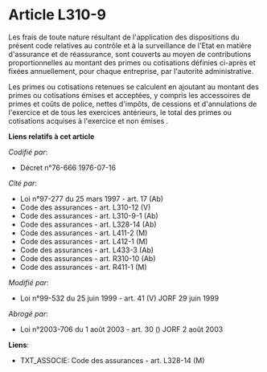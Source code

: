 # Article L310-9

Les frais de toute nature résultant de l'application des dispositions du présent code relatives au contrôle et à la
surveillance de l'Etat en matière d'assurance et de réassurance, sont couverts au moyen de contributions proportionnelles au
montant des primes ou cotisations définies ci-après et fixées annuellement, pour chaque entreprise, par l'autorité
administrative.

Les primes ou cotisations retenues se calculent en ajoutant au montant des primes ou cotisations émises et acceptées, y
compris les accessoires de primes et coûts de police, nettes d'impôts, de cessions et d'annulations de l'exercice et de tous
les exercices antérieurs, le total des primes ou cotisations acquises à l'exercice et non émises .

**Liens relatifs à cet article**

_Codifié par_:

  - Décret n°76-666 1976-07-16

_Cité par_:

  - Loi n°97-277 du 25 mars 1997 - art. 17 (Ab)
  - Code des assurances - art. L310-12 (V)
  - Code des assurances - art. L310-9-1 (Ab)
  - Code des assurances - art. L328-14 (Ab)
  - Code des assurances - art. L411-2 (M)
  - Code des assurances - art. L412-1 (M)
  - Code des assurances - art. L433-3 (Ab)
  - Code des assurances - art. R310-10 (Ab)
  - Code des assurances - art. R411-1 (M)

_Modifié par_:

  - Loi n°99-532 du 25 juin 1999 - art. 41 (V) JORF 29 juin 1999

_Abrogé par_:

  - Loi n°2003-706 du 1 août 2003 - art. 30 () JORF 2 août 2003

**Liens**:

  - TXT_ASSOCIE: Code des assurances - art. L328-14 (M)
